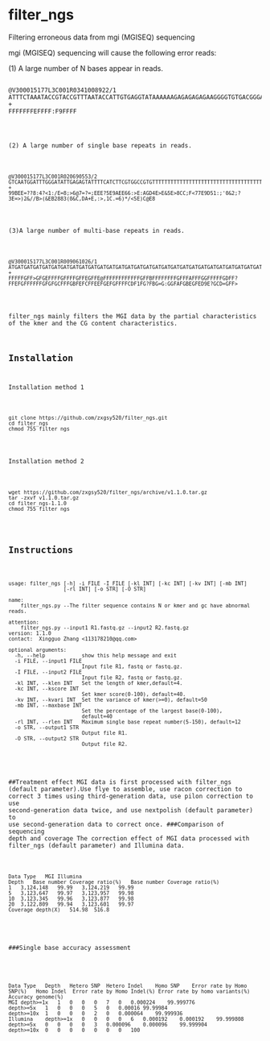 # filter_ngs
Filtering erroneous data from mgi (MGISEQ) sequencing

mgi (MGISEQ) sequencing will cause the following error reads:

(1) A large number of N bases appear in reads.
<pre><code>
@V300015177L3C001R0341008922/1
ATTTCTAAATACCGTACCGTTTAATACCATTGTGAGGTATAAAAAAGAGAGAGAGAAGGGGTGTGACGGGACAGAAGAACTACTGGCTATGCATCCGTGTTTTATTCTATATTAACACCAGTATCAAAGCCATCGACATTCGNNNNNNNN
+
FFFFFFFEFFFF:F9FFFF<FFGFFFEFFFF@FFDFEFFFFFFFFFFFFFDFFFFFFFFFEFFFF=BFEFFFFFFFFFFFFFFFFFFF5FEFFFFFFFFFFEF9FFFFBFFFEFEFFFFFAFGFFFFF=9FFFFF4FF:EF;!FFFF<DE
</code></pre>
(2) A large number of single base repeats in reads.
<pre><code>
@V300015177L3C001R020690553/2
GTCAATGGATTTGGGATATTGAGAGTATTTTCATCTTCGTGGCCGTGTTTTTTTTTTTTTTTTTTTTTTTTTTTTTTTTTTTTTTTTTTACTCCTTGGGAAAGAAGATGGAAACTTTGGGTTGCAAGGAGAGGGGGGGGCGGGGGGGGGG
+
99BEE=??8:4?<1:/E=8;>6@7=?=;EEE?5E9AEE66:>E:AGD4E>E&5E>8CC;F<77E9D<B85;;31F=??9E5=9E6;76)D3>51:;'0&2;?3E=>)2&//B>(&EB2883(0&C,DA+E,:>,1C.=6)*/<5E)C@E8
</code></pre>
(3)A large number of multi-base repeats in reads.
<pre><code>
@V300015177L3C001R009061026/1
ATGATGATGATGATGATGATGATGATGATGATGATGATGATGATGATGATGATGATGATGATGATGATGATGATGATGATGATGATGATGATGATGATGATGATGATGATGATGATGATGATGATGATGATGATGATGATGATGATGATG
+
FFFFFGFF>GFGEFFFFGFFFFGFFEGFFE@FFFFFFFFFFFFGFFBFFFFFFFFGFFFAFFFGGFFFFFGDFF?FFEFGFFFFFFGFGFGCFFFGBFEFCFFEEFGEFGFFFFCDF1FG?FBG=G:GGFAFGBEGFED9E?GCD=GFF>
</code></pre>

filter_ngs mainly filters the MGI data by the partial characteristics of the kmer and the CG content characteristics.

## Installation
Installation method 1
<pre><code>
git clone https://github.com/zxgsy520/filter_ngs.git
cd filter_ngs
chmod 755 filter_ngs
</code></pre>

Installation method 2
<pre><code>
wget https://github.com/zxgsy520/filter_ngs/archive/v1.1.0.tar.gz
tar -zxvf v1.1.0.tar.gz
cd filter_ngs-1.1.0
chmod 755 filter_ngs
</code></pre>

## Instructions
<pre><code>
usage: filter_ngs [-h] -i FILE -I FILE [-kl INT] [-kc INT] [-kv INT] [-mb INT]
                  [-rl INT] [-o STR] [-O STR]

name:
    filter_ngs.py --The filter sequence contains N or kmer and gc have abnormal reads.

attention:
    filter_ngs.py --input1 R1.fastq.gz --input2 R2.fastq.gz
version: 1.1.0
contact:  Xingguo Zhang <113178210@qq.com>    

optional arguments:
  -h, --help            show this help message and exit
  -i FILE, --input1 FILE
                        Input file R1, fastq or fastq.gz.
  -I FILE, --input2 FILE
                        Input file R2, fastq or fastq.gz.
  -kl INT, --klen INT   Set the length of kmer,default=4.
  -kc INT, --kscore INT
                        Set kmer score(0-100), default=40.
  -kv INT, --kvari INT  Set the variance of kmer(>=0), default=50
  -mb INT, --maxbase INT
                        Set the percentage of the largest base(0-100),
                        default=40
  -rl INT, --rlen INT   Maximum single base repeat number(5-150), default=12
  -o STR, --output1 STR
                        Output file R1.
  -O STR, --output2 STR
                        Output file R2.
 </code></pre>


##Treatment effect
MGI data is first processed with filter_ngs (default parameter).Use flye to assemble, use racon correction to correct 3 times using third-generation data, use pilon correction to use second-generation data twice, and use nextpolish (default parameter) to use second-generation data to correct once.
###Comparison of sequencing depth and coverage
The correction effect of MGI data processed with filter_ngs (default parameter) and Illumina data.
<pre><code>
Data Type	MGI	Illumina
Depth	Base number	Coverage ratio(%)	Base number	Coverage ratio(%)
1	3,124,148	99.99	3,124,219	99.99
5	3,123,647	99.97	3,123,957	99.98
10	3,123,345	99.96	3,123,877	99.98
20	3,122,809	99.94	3,123,601	99.97
Coverage depth(X)	514.98	516.8
 </code></pre>
 ###Single base accuracy assessment
 <pre><code>
Data Type	Depth	Hetero SNP	Hetero Indel	Homo SNP	Error rate by Homo SNP(%)	Homo Indel	Error rate by Homo Indel(%)	Error rate by homo variants(%)	Accuracy genome(%)
MGI	depth>=1x	1	0	0	0	7	0	0.000224	99.999776
depth>=5x	1	0	0	0	5	0	0.00016	99.99984
depth>=10x	1	0	0	0	2	0	0.000064	99.999936
Illumina	depth>=1x	0	0	0	0	6	0.000192	0.000192	99.999808
depth>=5x	0	0	0	0	3	0.000096	0.000096	99.999904
depth>=10x	0	0	0	0	0	0	0	100
 </code></pre>

